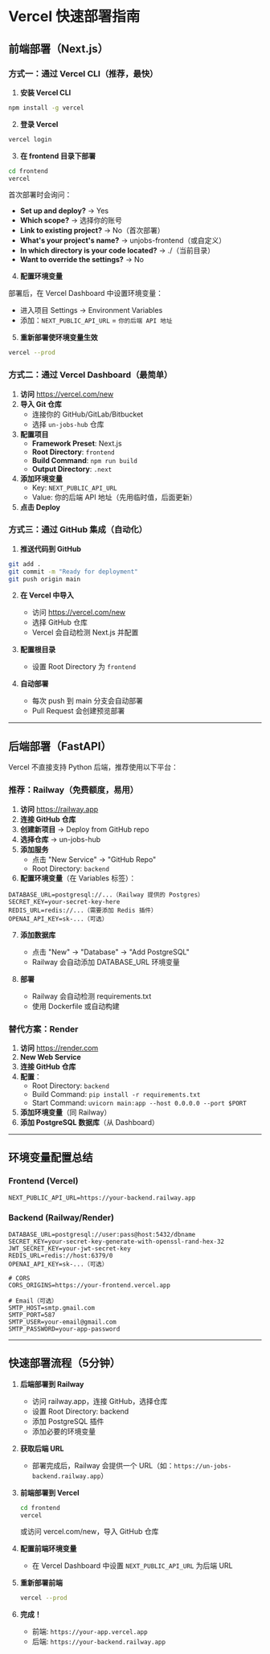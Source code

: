 # Vercel 快速部署指南

## 前端部署（Next.js）

### 方式一：通过 Vercel CLI（推荐，最快）

1. **安装 Vercel CLI**
```bash
npm install -g vercel
```

2. **登录 Vercel**
```bash
vercel login
```

3. **在 frontend 目录下部署**
```bash
cd frontend
vercel
```

首次部署时会询问：
- **Set up and deploy?** → Yes
- **Which scope?** → 选择你的账号
- **Link to existing project?** → No（首次部署）
- **What's your project's name?** → unjobs-frontend（或自定义）
- **In which directory is your code located?** → ./（当前目录）
- **Want to override the settings?** → No

4. **配置环境变量**

部署后，在 Vercel Dashboard 中设置环境变量：
- 进入项目 Settings → Environment Variables
- 添加：`NEXT_PUBLIC_API_URL` = `你的后端 API 地址`

5. **重新部署使环境变量生效**
```bash
vercel --prod
```

### 方式二：通过 Vercel Dashboard（最简单）

1. **访问** https://vercel.com/new
2. **导入 Git 仓库**
   - 连接你的 GitHub/GitLab/Bitbucket
   - 选择 `un-jobs-hub` 仓库
3. **配置项目**
   - **Framework Preset**: Next.js
   - **Root Directory**: `frontend`
   - **Build Command**: `npm run build`
   - **Output Directory**: `.next`
4. **添加环境变量**
   - Key: `NEXT_PUBLIC_API_URL`
   - Value: 你的后端 API 地址（先用临时值，后面更新）
5. **点击 Deploy**

### 方式三：通过 GitHub 集成（自动化）

1. **推送代码到 GitHub**
```bash
git add .
git commit -m "Ready for deployment"
git push origin main
```

2. **在 Vercel 中导入**
   - 访问 https://vercel.com/new
   - 选择 GitHub 仓库
   - Vercel 会自动检测 Next.js 并配置

3. **配置根目录**
   - 设置 Root Directory 为 `frontend`

4. **自动部署**
   - 每次 push 到 main 分支会自动部署
   - Pull Request 会创建预览部署

---

## 后端部署（FastAPI）

Vercel 不直接支持 Python 后端，推荐使用以下平台：

### 推荐：Railway（免费额度，易用）

1. **访问** https://railway.app
2. **连接 GitHub 仓库**
3. **创建新项目** → Deploy from GitHub repo
4. **选择仓库** → un-jobs-hub
5. **添加服务**
   - 点击 "New Service" → "GitHub Repo"
   - Root Directory: `backend`
6. **配置环境变量**（在 Variables 标签）：
```
DATABASE_URL=postgresql://...（Railway 提供的 Postgres）
SECRET_KEY=your-secret-key-here
REDIS_URL=redis://...（需要添加 Redis 插件）
OPENAI_API_KEY=sk-...（可选）
```

7. **添加数据库**
   - 点击 "New" → "Database" → "Add PostgreSQL"
   - Railway 会自动添加 DATABASE_URL 环境变量

8. **部署**
   - Railway 会自动检测 requirements.txt
   - 使用 Dockerfile 或自动构建

### 替代方案：Render

1. **访问** https://render.com
2. **New Web Service**
3. **连接 GitHub 仓库**
4. **配置**：
   - Root Directory: `backend`
   - Build Command: `pip install -r requirements.txt`
   - Start Command: `uvicorn main:app --host 0.0.0.0 --port $PORT`
5. **添加环境变量**（同 Railway）
6. **添加 PostgreSQL 数据库**（从 Dashboard）

---

## 环境变量配置总结

### Frontend (Vercel)
```
NEXT_PUBLIC_API_URL=https://your-backend.railway.app
```

### Backend (Railway/Render)
```
DATABASE_URL=postgresql://user:pass@host:5432/dbname
SECRET_KEY=your-secret-key-generate-with-openssl-rand-hex-32
JWT_SECRET_KEY=your-jwt-secret-key
REDIS_URL=redis://host:6379/0
OPENAI_API_KEY=sk-...（可选）

# CORS
CORS_ORIGINS=https://your-frontend.vercel.app

# Email（可选）
SMTP_HOST=smtp.gmail.com
SMTP_PORT=587
SMTP_USER=your-email@gmail.com
SMTP_PASSWORD=your-app-password
```

---

## 快速部署流程（5分钟）

1. **后端部署到 Railway**
   - 访问 railway.app，连接 GitHub，选择仓库
   - 设置 Root Directory: backend
   - 添加 PostgreSQL 插件
   - 添加必要的环境变量

2. **获取后端 URL**
   - 部署完成后，Railway 会提供一个 URL（如：`https://un-jobs-backend.railway.app`）

3. **前端部署到 Vercel**
   ```bash
   cd frontend
   vercel
   ```
   或访问 vercel.com/new，导入 GitHub 仓库

4. **配置前端环境变量**
   - 在 Vercel Dashboard 中设置 `NEXT_PUBLIC_API_URL` 为后端 URL

5. **重新部署前端**
   ```bash
   vercel --prod
   ```

6. **完成！**
   - 前端: `https://your-app.vercel.app`
   - 后端: `https://your-backend.railway.app`
